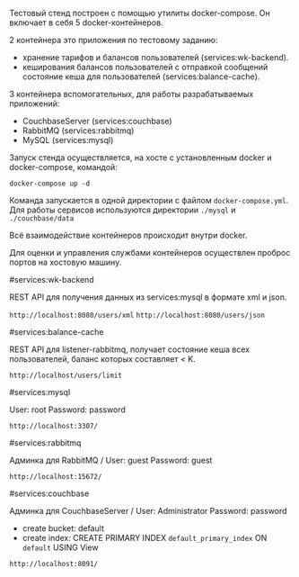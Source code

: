 

Тестовый стенд построен с помощью утилиты docker-compose. Он включает в себя 5 docker-контейнеров.

2 контейнера это приложения по тестовому заданию:
 - хранение тарифов и балансов пользователей (services:wk-backend).
 - кеширования балансов пользователей с отправкой сообщений состояние кеша для пользователей (services:balance-cache).

3 контейнера вспомогательных, для работы разрабатываемых приложений:
 - CouchbaseServer (services:couchbase)
 - RabbitMQ (services:rabbitmq)
 - MySQL (services:mysql)

Запуск стенда осуществляется, на хосте с установленным docker и docker-compose, командой:

`docker-compose up -d`

Команда запускается в одной директории с файлом `docker-compose.yml`. 
Для работы сервисов используются директории `./mysql` и `./couchbase/data` 

Всё взаимодействие контейнеров происходит внутри docker.

Для оценки и управления службами контейнеров осуществлен проброс портов на хостовую машину.

#services:wk-backend

REST API для получения данных из services:mysql в формате xml и json.
 
`http://localhost:8080/users/xml`
`http://localhost:8080/users/json`

#services:balance-cache

REST API для  listener-rabbitmq, получает состояние кеша всех пользователей, баланс которых составляет < K.

`http://localhost/users/limit`

#services:mysql

User: root Password: password

`http://localhost:3307/`

#services:rabbitmq

Админка для RabbitMQ / User: guest Password: guest

`http://localhost:15672/`

#services:couchbase

Админка для CouchbaseServer / User: Administrator Password: password
 - create bucket: default
 - create index: CREATE PRIMARY INDEX `default_primary_index` ON `default` USING View

`http://localhost:8091/`

